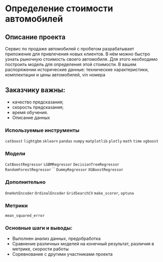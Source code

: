 # Определение стоимости автомобилей
## Описание проекта
Сервис по продаже автомобилей с пробегом разрабатывает приложение для привлечения новых клиентов. В нём можно быстро узнать рыночную стоимость своего автомобиля. Для этого необходимо построить модель для определения этой стоимости. В вашем распоряжении исторические данные: технические характеристики, комплектации и цены автомобилей, vin номера

## Заказчику важны:

* качество предсказания;
* скорость предсказания;
* время обучения.
* Описание данных

### Используемые инструменты
`catboost` `lightgbm` `sklearn` `pandas` `numpy` `matplotlib` `plotly` `math` `time` `xgboost`

### Модели
`CatBoostRegressor` `LGBMRegressor` `DecisionTreeRegressor` `RandomForestRegressor` `` `DummyRegressor` `XGBoostRegressor`

### Дополнительно
`OneHotEncoder` `OrdinalEncoder` `GridSearchCV` `make_scorer`, `optuna`

### Метрики
`mean_squared_error`

### Основные шаги и выводы:
* Выполнен анализ данных, предобработка
* Сравнение различных моделей на конечный результат, различия в метрике, скорости работы 
* Соревнование с другими участниками проекта 

